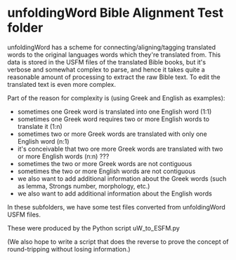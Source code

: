 # unfoldingWord Bible Alignment Test folder

unfoldingWord has a scheme for connecting/aligning/tagging translated words to the original languages words which they're translated from.
This data is stored in the USFM files of the translated Bible books, but it's verbose and somewhat complex to parse,
and hence it takes quite a reasonable amount of processing to extract the raw Bible text.
To edit the translated text is even more complex.

Part of the reason for complexity is (using Greek and English as examples):

- sometimes one Greek word is translated into one English word (1:1)
- sometimes one Greek word requires two or more English words to translate it (1:n)
- sometimes two or more Greek words are translated with only one English word (n:1)
- it's conceivable that two ore more Greek words are translated with two or more English words (n:n) ???
- sometimes the two or more Greek words are not contiguous
- sometimes the two or more English words are not contiguous
- we also want to add additional information about the Greek words (such as lemma, Strongs number, morphology, etc.)
- we also want to add additional information about the English words

In these subfolders, we have some test files converted from unfoldingWord USFM files.

These were produced by the Python script uW_to_ESFM.py

(We also hope to write a script that does the reverse to prove the concept of round-tripping
without losing information.)
